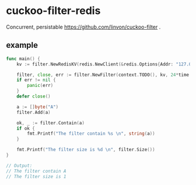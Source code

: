 # cuckoo-filter-redis

Concurrent, persistable <https://github.com/linvon/cuckoo-filter> .

## example

```go
func main() {
	kv := filter.NewRedisKV(redis.NewClient(&redis.Options{Addr: "127.0.0.1:6379"}), "YOUR_REDIS_KEY")

	filter, close, err := filter.NewFilter(context.TODO(), kv, 24*time.Hour, cuckoo.NewFilter(4, 9, 3900, cuckoo.TableTypePacked))
	if err != nil {
		panic(err)
	}
	defer close()

	a := []byte("A")
	filter.Add(a)

	ok, _ := filter.Contain(a)
	if ok {
		fmt.Printf("The filter contain %s \n", string(a))
	}

	fmt.Printf("The filter size is %d \n", filter.Size())
}

// Output:
// The filter contain A 
// The filter size is 1
```
